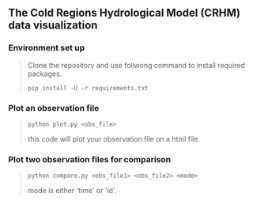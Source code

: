 ## The Cold Regions Hydrological Model (CRHM) data visualization

### Environment set up
> Clone the repository and use follwong command to install required packages.
>
> `pip install -U -r requirements.txt`

### Plot an observation file
> `python plot.py <obs_file>`
>
> this code will plot your observation file on a html file.

### Plot two observation files for comparison
> `python compare.py <obs_file1> <obs_file2> <mode>`
> 
> mode is either 'time' or 'id'.